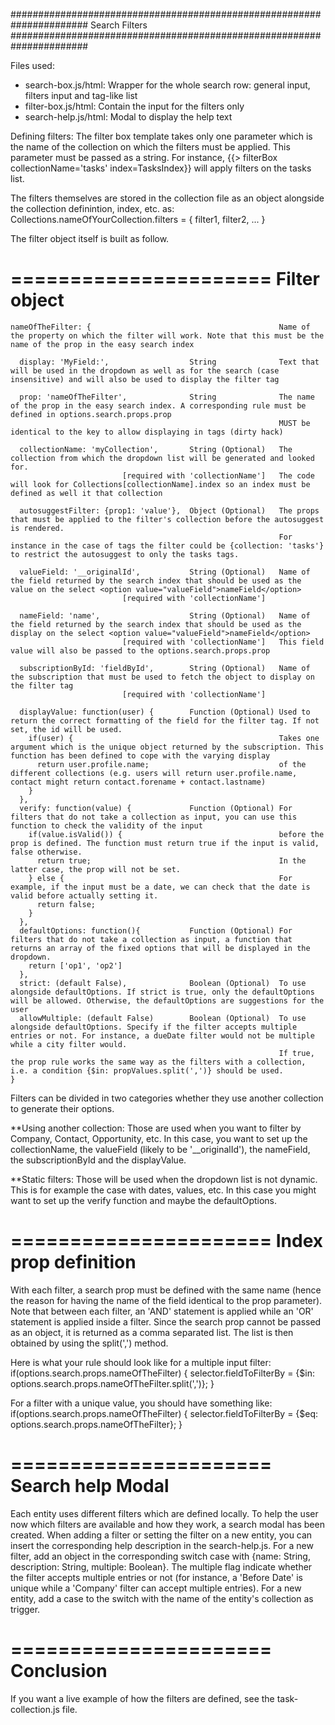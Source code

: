 ######################################################################
                            Search Filters
######################################################################

Files used:
  - search-box.js/html: Wrapper for the whole search row: general input, filters input and tag-like list
  - filter-box.js/html: Contain the input for the filters only
  - search-help.js/html: Modal to display the help text

Defining filters:
  The filter box template takes only one parameter which is the name of the collection on which the filters must be applied.
  This parameter must be passed as a string. For instance, {{> filterBox collectionName='tasks' index=TasksIndex}} will apply filters on the tasks list.

  The filters themselves are stored in the collection file as an object alongside the collection definintion, index, etc. as:
    Collections.nameOfYourCollection.filters = { filter1, filter2, ... }

  The filter object itself is built as follow.

  ======================
      Filter object
  ======================

    nameOfTheFilter: {                                          Name of the property on which the filter will work. Note that this must be the name of the prop in the easy search index

      display: 'MyField:',                  String              Text that will be used in the dropdown as well as for the search (case insensitive) and will also be used to display the filter tag

      prop: 'nameOfTheFilter',              String              The name of the prop in the easy search index. A corresponding rule must be defined in options.search.props.prop
                                                                MUST be identical to the key to allow displaying in tags (dirty hack)

      collectionName: 'myCollection',       String (Optional)   The collection from which the dropdown list will be generated and looked for. 
                             [required with 'collectionName']   The code will look for Collections[collectionName].index so an index must be defined as well it that collection

      autosuggestFilter: {prop1: 'value'},  Object (Optional)   The props that must be applied to the filter's collection before the autosuggest is rendered.
                                                                For instance in the case of tags the filter could be {collection: 'tasks'} to restrict the autosuggest to only the tasks tags.

      valueField: '__originalId',           String (Optional)   Name of the field returned by the search index that should be used as the value on the select <option value="valueField">nameField</option>
                             [required with 'collectionName']

      nameField: 'name',                    String (Optional)   Name of the field returned by the search index that should be used as the display on the select <option value="valueField">nameField</option>
                             [required with 'collectionName']   This field value will also be passed to the options.search.props.prop

      subscriptionById: 'fieldById',        String (Optional)   Name of the subscription that must be used to fetch the object to display on the filter tag
                             [required with 'collectionName']

      displayValue: function(user) {        Function (Optional) Used to return the correct formatting of the field for the filter tag. If not set, the id will be used.
        if(user) {                                              Takes one argument which is the unique object returned by the subscription. This function has been defined to cope with the varying display
          return user.profile.name;                             of the different collections (e.g. users will return user.profile.name, contact might return contact.forename + contact.lastname)
        }
      },
      verify: function(value) {             Function (Optional) For filters that do not take a collection as input, you can use this function to check the validity of the input
        if(value.isValid()) {                                   before the prop is defined. The function must return true if the input is valid, false otherwise.
          return true;                                          In the latter case, the prop will not be set.
        } else {                                                For example, if the input must be a date, we can check that the date is valid before actually setting it.
          return false;
        }
      },
      defaultOptions: function(){           Function (Optional) For filters that do not take a collection as input, a function that returns an array of the fixed options that will be displayed in the dropdown.
        return ['op1', 'op2']
      },
      strict: (default False),              Boolean (Optional)  To use alongside defaultOptions. If strict is true, only the defaultOptions will be allowed. Otherwise, the defaultOptions are suggestions for the user
      allowMultiple: (default False)        Boolean (Optional)  To use alongside defaultOptions. Specify if the filter accepts multiple entries or not. For instance, a dueDate filter would not be multiple while a city filter would.
                                                                If true, the prop rule works the same way as the filters with a collection, i.e. a condition {$in: propValues.split(',')} should be used.
    }


  Filters can be divided in two categories whether they use another collection to generate their options.
  
  **Using another collection:
    Those are used when you want to filter by Company, Contact, Opportunity, etc. In this case, you want to set up the collectionName, the valueField (likely to be '__originalId'),
    the nameField, the subscriptionById and the displayValue.

  **Static filters:
    Those will be used when the dropdown list is not dynamic. This is for example the case with dates, values, etc. In this case you might want to set up the verify function and maybe the defaultOptions. 

  ======================
  Index prop definition
  ======================
  With each filter, a search prop must be defined with the same name (hence the reason for having the name of the field identical to the prop parameter).
  Note that between each filter, an 'AND' statement is applied while an 'OR' statement is applied inside a filter. Since the search prop cannot be passed as an object,
  it is returned as a comma separated list. The list is then obtained by using the split(',') method.
  
  Here is what your rule should look like for a multiple input filter:
  if(options.search.props.nameOfTheFilter) {
    selector.fieldToFilterBy = {$in: options.search.props.nameOfTheFilter.split(',')};
  }

  For a filter with a unique value, you should have something like:
  if(options.search.props.nameOfTheFilter) {
    selector.fieldToFilterBy = {$eq: options.search.props.nameOfTheFilter};
  }

  ======================
    Search help Modal
  ======================
  Each entity uses different filters which are defined locally. To help the user now which filters are available and how they work, a search modal has been created.
  When adding a filter or setting the filter on a new entity, you can insert the corresponding help description in the search-help.js.
  For a new filter, add an object in the corresponding switch case with {name: String, description: String, multiple: Boolean}. The multiple flag indicate whether
  the filter accepts multiple entries or not (for instance, a 'Before Date' is unique while a 'Company' filter can accept multiple entries).
  For a new entity, add a case to the switch with the name of the entity's collection as trigger.

  ======================
        Conclusion
  ======================
  If you want a live example of how the filters are defined, see the task-collection.js file.